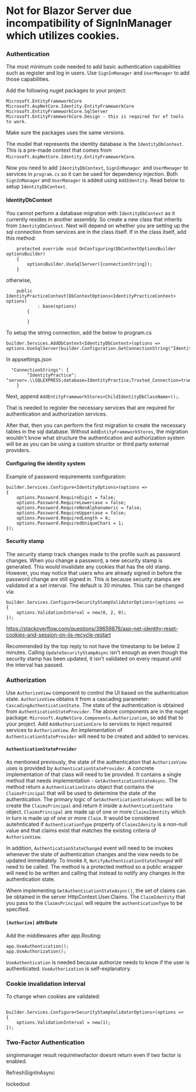 # Not for Blazor Server due incompatibility of SignInManager which utilizes cookies.

### Authentication

The most minimum code needed to add basic authentication capabilities such as register and log in users. Use `SignInManager` and `UserManager` to add those capabilities.

Add the following nuget packages to your project:
```
Microsoft.EntityFrameworkCore
Microsoft.AspNetCore.Identity.EntityFrameworkCore
Microsoft.EntityFrameworkCore.SqlServer
Microsoft.EntityFrameworkCore.Design - this is required for ef tools to work.
```
Make sure the packages uses the same versions.

The model that represents the identity database is the `IdentityDbContext`. This is a pre-made context that comes from `Microsoft.AspNetCore.Identity.EntityFrameworkCore`.

Now you need to add `IdentityDbContext`, `SignInManager `and `UserManager` to services in `program.cs` so it can be used for dependency injection. Both `SignInManager` and `UserManager` is added using `AddIdentity`. Read below to setup `IdentityDbContext`.

#### IdentityDbContext

You cannot perform a database migration with `IdentityDbContext` as it currently resides in another assembly. So create a new class that inherits from `IdentityDbContext`. Next will depend on whether you are setting up the sql connection from services are in the class itself. If in the class itself, add this method:
```
	protected override void OnConfiguring(DbContextOptionsBuilder optionsBuilder)
	{
		optionsBuilder.UseSqlServer({connectionString});
	}
```
otherwise, 
```
	public IdentityPracticeContext(DbContextOptions<IdentityPracticeContext> options)
			: base(options)
		{

		}
```

To setup the string connection, add the below to program.cs

```
builder.Services.AddDbContext<IdentityDbContext>(options => options.UseSqlServer(builder.Configuration.GetConnectionString("IdentityPractice")));
```

In appsettings.json

```
  "ConnectionStrings": {
        "IdentityPractice": "server=.\\SQLEXPRESS;database=IdentityPractice;Trusted_Connection=true"
    }
```

Next, append `AddEntityFrameworkStores<ChildIdentityDbClassName>();`.

That is needed to register the necessary services that are required for authentication and authorization services.

After that, then you can perform the first migration to create the necessary tables in the sql database. Without `AddEntityFrameworkStores`, the migration wouldn't know what structure the authentication and authorization system will be as you can be using a custom structor or third party external providers.

#### Configuring the identity system
Example of password requirements configuration:
```
builder.Services.Configure<IdentityOptions>(options =>
{
	options.Password.RequireDigit = false;
	options.Password.RequireLowercase = false;
	options.Password.RequireNonAlphanumeric = false;
	options.Password.RequireUppercase = false;
	options.Password.RequiredLength = 6;
	options.Password.RequiredUniqueChars = 1;
});
```

#### Security stamp

The security stamp track changes made to the profile such as password changes. When you change a password, a new security stamp is generated. This would invalidate any cookies that has the old stamp. However, you may notice that users who are already signed in before the password change are still signed in. This is because security stamps are validated at a set interval. The default is 30 minutes. This can be changed via:

```
builder.Services.Configure<SecurityStampValidatorOptions>(options =>
{
	options.ValidationInterval = new(0, 2, 0);
});
```

https://stackoverflow.com/questions/39659876/asp-net-identity-reset-cookies-and-session-on-iis-recycle-restart

Recommended by the top reply to not have the timestamp to be below 2 minutes.
Calling `UpdateSecurityStampAsync` isn't enough as even though the security stamp has been updated, it isn't validated on every request until the interval has passed.

### Authorization

Use `AuthorizeView` component to control the UI based on the authentication state. `AuthorizeView` obtains it from a cascading parameter: `CascadingAuthenticationState`. The state of the authentication is obtained from `AuthenticationStateProvider`.
The above components are in the nuget package: `Microsoft.AspNetCore.Components.Authorization`, so add that to your project. Add `AddAuthorizationCore` to services to inject required services to `AuthorizeView`. An implementation of `AuthenticationStateProvider` will need to be created and added to services.

#### `AuthenticationStateProvider`
As mentioned previously, the state of the authentication that `AuthorizeView` uses is provided by `AuthenticationStateProvider`.  A concrete implementation of that class will need to be provided. It contains a single method that needs implementation - `GetAuthenticationStateAsync`. The method return a `AuthenticationState` object that contains the `ClaimsPrincipal` that will be used to determine the state of the authentication. The primary logic of `GetAuthenticationStateAsync` will be to create the `ClaimsPrincipal` and return it inside a `AuthenticationState` object. `ClaimsPrincipal` are made up of one or more `ClaimsIdentity` which in turn is made up of one or more `Claim`. It would be considered autehnticated if `AuthenticationType` property of `ClaimsIdenity` is a non-null value and that claims exist that matches the existing criteria of `AuthorizeView`.

In addition, `AuthenticationStateChanged` event will need to be invokes whenever the state of authentication changes and the view needs to be updated immediately. To invoke it, `NotifyAuthenticationStateChanged` will need to be called. The method is a protected method so a public wrapper will need to be written and calling that instead to notify any changes in the authentication state.

Whem implementing `GetAuthenticationStateAsync()`, the set of claims can be obtained in the server HttpContext.User.Claims. The `ClaimIdentity` that you pass to the `ClaimsPrincipal` will require the `authenticationType` to be specified. 

#### `[Authorize]` attribute
Add the middlewares after app.Routing:
```
app.UseAuthentication();
app.UseAuthorization();
```
`UseAuthentication` is needed because authorize needs to know if the user is authenticated. `UseAuthorization` is self-explanatory.

### Cookie invalidation interval

To change when cookies are validated:

```

builder.Services.Configure<SecurityStampValidatorOptions>(options =>
{
	options.ValidationInterval = new(1);
});
```

### Two-Factor Authentication

singinmanager result requiretwofactor doesnt return even if two factor is enabled.

RefreshSignInAsync

lockedout 
